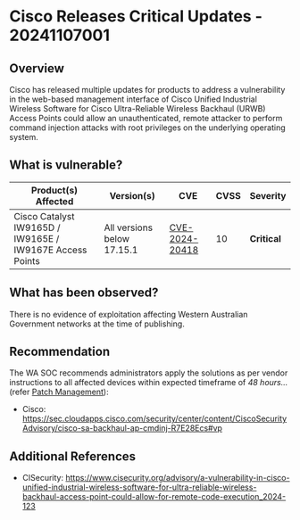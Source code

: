 # Cisco Releases Critical Updates - 20241107001

## Overview

Cisco has released multiple updates for products to address a vulnerability in the web-based management interface of Cisco Unified Industrial Wireless Software for Cisco Ultra-Reliable Wireless Backhaul (URWB) Access Points could allow an unauthenticated, remote attacker to perform command injection attacks with root privileges on the underlying operating system.

## What is vulnerable?

| Product(s) Affected | Version(s) | CVE | CVSS         | Severity                                                        |
| ------------------- | ---------- | --- | ------------ | --- |
| Cisco Catalyst IW9165D / IW9165E / IW9167E Access Points | All versions below 17.15.1 | [CVE-2024-20418](https://nvd.nist.gov/vuln/detail/CVE-2024-20418) | 10 | **Critical**  |


## What has been observed?

There is no evidence of exploitation affecting Western Australian Government networks at the time of publishing.

## Recommendation

The WA SOC recommends administrators apply the solutions as per vendor instructions to all affected devices within expected timeframe of *48 hours...* (refer [Patch Management](../guidelines/patch-management.md)):

- Cisco: <https://sec.cloudapps.cisco.com/security/center/content/CiscoSecurityAdvisory/cisco-sa-backhaul-ap-cmdinj-R7E28Ecs#vp>

## Additional References

- CISecurity: <https://www.cisecurity.org/advisory/a-vulnerability-in-cisco-unified-industrial-wireless-software-for-ultra-reliable-wireless-backhaul-access-point-could-allow-for-remote-code-execution_2024-123>
